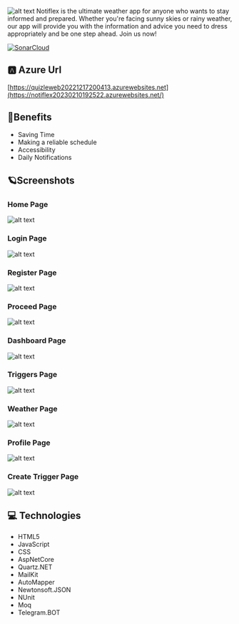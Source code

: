 
![alt text](https://media.discordapp.net/attachments/916963422707527700/1069622218075689000/NotiFlex_LOGO_01.png?width=1440&height=360)
Notiflex is the ultimate weather app for anyone who wants to stay informed and prepared. Whether you're facing sunny skies or rainy weather, our app will provide you with the information and advice you need to dress appropriately and be one step ahead. Join us now!

[![SonarCloud](https://sonarcloud.io/images/project_badges/sonarcloud-white.svg)](https://sonarcloud.io/summary/new_code?id=Notiflex)

## 🅰️ Azure Url
[https://quizleweb20221217200413.azurewebsites.net](https://notiflex20230210192522.azurewebsites.net/)


## 🚀Benefits
* Saving Time
* Making a reliable schedule
* Accessibility
* Daily Notifications

## 🪐Screenshots
  ### Home Page
 ![alt text](https://cdn.discordapp.com/attachments/916963422707527700/1075131036016586872/main.png)
  ### Login Page
 ![alt text](https://cdn.discordapp.com/attachments/916963422707527700/1075131091092000829/login.png)
  ### Register Page
 ![alt text](https://cdn.discordapp.com/attachments/916963422707527700/1075131114693345311/register.png)
  ### Proceed Page
 ![alt text](https://cdn.discordapp.com/attachments/916963422707527700/1074368980703260792/image.png)
  ### Dashboard Page
 ![alt text](https://cdn.discordapp.com/attachments/916963422707527700/1075131186445291570/dashboard.png)
  ### Triggers Page
 ![alt text](https://cdn.discordapp.com/attachments/916963422707527700/1075131185589665962/activeTriggers.png)
  ### Weather Page
 ![alt text](https://cdn.discordapp.com/attachments/916963422707527700/1075131186084597900/weather.png)
  ### Profile Page
 ![alt text](https://cdn.discordapp.com/attachments/916963422707527700/1075131217357307904/profile.png)
  ### Create Trigger Page
 ![alt text](https://cdn.discordapp.com/attachments/916963422707527700/1075131217592197200/CreateTrigger.png)
  


## 💻 Technologies

*	HTML5
*	JavaScript
*	CSS
*	AspNetCore
*	Quartz.NET
*	MailKit
*	AutoMapper
*	Newtonsoft.JSON
*	NUnit
*	Moq
*	Telegram.BOT

